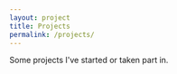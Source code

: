 ```yaml
---
layout: project
title: Projects
permalink: /projects/
---
```


Some projects I've started or taken part in.
